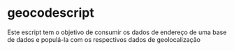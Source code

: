 # geocodescript
Este escript tem o objetivo de consumir os dados de endereço de uma base de dados e populá-la com os respectivos dados de geolocalização